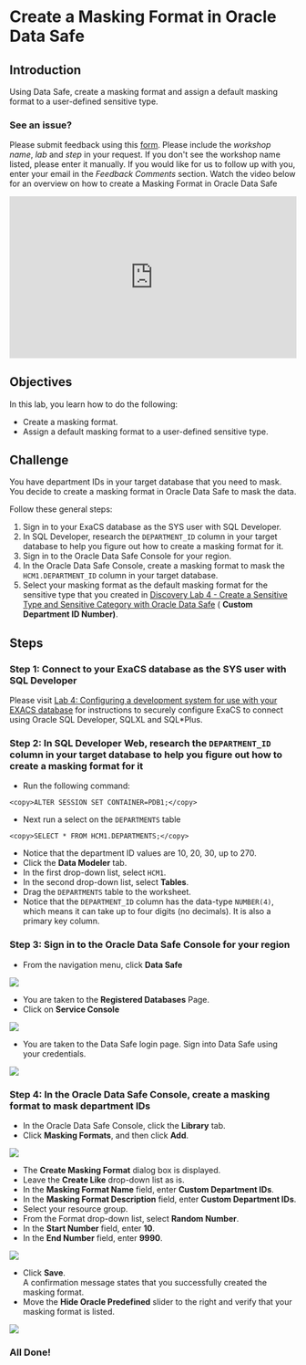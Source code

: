 # Create a Masking Format in Oracle Data Safe

## Introduction
Using Data Safe, create a masking format and assign a default masking format to a user-defined sensitive type.

### See an issue?
Please submit feedback using this [form](https://apexapps.oracle.com/pls/apex/f?p=133:1:::::P1_FEEDBACK:1). Please include the *workshop name*, *lab* and *step* in your request.  If you don't see the workshop name listed, please enter it manually. If you would like for us to follow up with you, enter your email in the *Feedback Comments* section.
Watch the video below for an overview on how to create a Masking Format in Oracle Data Safe

<div style="max-width:768px"><div style="position:relative;padding-bottom:56.25%"><iframe id="kaltura_player" src="https://cdnapisec.kaltura.com/p/2171811/sp/217181100/embedIframeJs/uiconf_id/35965902/partner_id/2171811?iframeembed=true&playerId=kaltura_player&entry_id=1_9ddkvp4s&flashvars[streamerType]=auto&amp;flashvars[localizationCode]=en&amp;flashvars[leadWithHTML5]=true&amp;flashvars[sideBarContainer.plugin]=true&amp;flashvars[sideBarContainer.position]=left&amp;flashvars[sideBarContainer.clickToClose]=true&amp;flashvars[chapters.plugin]=true&amp;flashvars[chapters.layout]=vertical&amp;flashvars[chapters.thumbnailRotator]=false&amp;flashvars[streamSelector.plugin]=true&amp;flashvars[EmbedPlayer.SpinnerTarget]=videoHolder&amp;flashvars[dualScreen.plugin]=true&amp;flashvars[hotspots.plugin]=1&amp;flashvars[Kaltura.addCrossoriginToIframe]=true&amp;&wid=1_6o1o4jh3" width="768" height="432" allowfullscreen webkitallowfullscreen mozAllowFullScreen allow="autoplay *; fullscreen *; encrypted-media *" sandbox="allow-forms allow-same-origin allow-scripts allow-top-navigation allow-pointer-lock allow-popups allow-modals allow-orientation-lock allow-popups-to-escape-sandbox allow-presentation allow-top-navigation-by-user-activation" frameborder="0" title="Kaltura Player" style="position:absolute;top:0;left:0;width:100%;height:100%"></iframe></div></div>


## Objectives

In this lab, you learn how to do the following:
- Create a masking format.
- Assign a default masking format to a user-defined sensitive type.

## Challenge

You have department IDs in your target database that you need to mask. You decide to create a masking format in Oracle Data Safe to mask the data.

Follow these general steps:
1. Sign in to your ExaCS database as the SYS user with SQL Developer.
2. In SQL Developer, research the `DEPARTMENT_ID` column in your target database to help you figure out how to create a masking format for it.
3. Sign in to the Oracle Data Safe Console for your region.
4. In the Oracle Data Safe Console, create a masking format to mask the `HCM1.DEPARTMENT_ID` column in your target database.
5. Select your masking format as the default masking format for the sensitive type that you created in [Discovery Lab 4 - Create a Sensitive Type and Sensitive Category with Oracle Data Safe](?lab=lab-7-7-create-sensitive-type-sensitive) (<username> **Custom Department ID Number)**.

## Steps

### Step 1: Connect to your ExaCS database as the SYS user with SQL Developer

Please visit [Lab 4: Configuring a development system for use with your EXACS database](?lab=lab-4-configure-development-system-for-use) for instructions to securely configure ExaCS to connect using Oracle SQL Developer, SQLXL and SQL*Plus.

### Step 2: In SQL Developer Web, research the `DEPARTMENT_ID` column in your target database to help you figure out how to create a masking format for it

- Run the following command:

```
<copy>ALTER SESSION SET CONTAINER=PDB1;</copy>
```

- Next run a select on the `DEPARTMENTS` table

```
<copy>SELECT * FROM HCM1.DEPARTMENTS;</copy>
```
- Notice that the department ID values are 10, 20, 30, up to 270.
- Click the **Data Modeler** tab.
- In the first drop-down list, select `HCM1`.
- In the second drop-down list, select **Tables**.
- Drag the `DEPARTMENTS` table to the worksheet.
- Notice that the `DEPARTMENT_ID` column has the data-type `NUMBER(4)`, which means it can take up to four digits (no decimals). It is also a primary key column.

### Step 3: Sign in to the Oracle Data Safe Console for your region

- From the navigation menu, click **Data Safe**

![](./images/dbsec/datasafe/login/navigation.png " ")

- You are taken to the **Registered Databases** Page.
- Click on **Service Console**

![](./images/dbsec/datasafe/login/service-console.png " ")

- You are taken to the Data Safe login page. Sign into Data Safe using your credentials.

![](./images/dbsec/datasafe/login/sign-in.png " ")

### Step 4: In the Oracle Data Safe Console, create a masking format to mask department IDs

- In the Oracle Data Safe Console, click the **Library** tab.
- Click **Masking Formats**, and then click **Add**.

![](./images/dbsec/datasafe/masking/add-format.png " ")

- The **Create Masking Format** dialog box is displayed.
- Leave the **Create Like** drop-down list as is.
- In the **Masking Format Name** field, enter **<username> Custom Department IDs**.
- In the **Masking Format Description** field, enter **Custom Department IDs**.
- Select your resource group.
- From the Format drop-down list, select **Random Number**.
- In the **Start Number** field, enter **10**.
- In the **End Number** field, enter **9990**.

![](./images/dbsec/datasafe/masking/create-format.png " ")

- Click **Save**.<br>
A confirmation message states that you successfully created the masking format.
- Move the **Hide Oracle Predefined** slider to the right and verify that your masking format is listed.

![](./images/dbsec/datasafe/masking/hide-pre-defined-custom-id.png " ")

### All Done!
